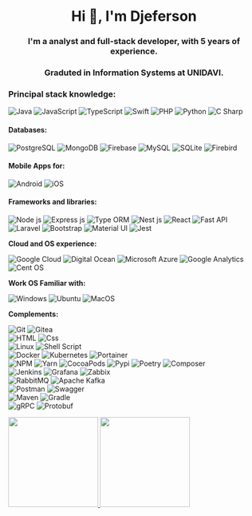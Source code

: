 <h1 align="center">Hi 👋, I'm Djeferson</h1>
<h3 align="center">I'm a analyst and full-stack developer, with 5 years of experience.</h3>
<h3 align="center">Graduted in Information Systems at UNIDAVI.</h3>

### **Principal stack knowledge:**
<p>
    <img alt="Java" src="https://img.shields.io/badge/Java-ED8B00?logo=openjdk&logoColor=white&style=flat" />
    <img alt="JavaScript" src="https://img.shields.io/badge/JavaScript-F7DF1E?logo=javascript&logoColor=white&colo&style=flat" />
    <img alt="TypeScript" src="https://img.shields.io/badge/TypeScript-3178C6?logo=typescript&logoColor=white&style=flat" />
    <img alt="Swift" src="https://img.shields.io/badge/Swift-FA7343?logo=swift&logoColor=white&style=flat" />
    <img alt="PHP" src="https://img.shields.io/badge/PHP-777BB4?logo=php&logoColor=white&style=flat" />
    <img alt="Python" src="https://img.shields.io/badge/Python-3776AB?logo=python&logoColor=white&style=flat" />
    <img alt="C Sharp" src="https://img.shields.io/badge/C%23-239120?logo=c-sharp&logoColor=white&style=flat" />
</p>

#### **Databases:**
<p>
    <img alt="PostgreSQL" src="https://img.shields.io/badge/PostgreSQL-336791?logo=postgresql&logoColor=white&style=flat" />
    <img alt="MongoDB" src="https://img.shields.io/badge/MongoDB-47A248?logo=mongodb&logoColor=white&style=flat" />
    <img alt="Firebase" src="https://img.shields.io/badge/Firebase-E37400?logo=firebase&logoColor=white&style=flat">
    <img alt="MySQL" src="https://img.shields.io/badge/MySQL-00758f?logo=mysql&logoColor=white&style=flat" />
    <img alt="SQLite" src="https://img.shields.io/badge/SQLite-63b8e7?logo=sqlite&logoColor=white&style=flat" />
    <img alt="Firebird" src="https://img.shields.io/badge/Firebird-EE4609?style=flat" />
</p>

#### **Mobile Apps for**:
<p>
    <img alt="Android" src="https://img.shields.io/badge/Android-3DDC84?logo=android&logoColor=white&style=flat" />
    <img alt="iOS" src="https://img.shields.io/badge/iOS-000000?logo=ios&logoColor=white&style=flat" />
</p>

#### **Frameworks and libraries:**
<p>
    <img alt="Node js" src="https://img.shields.io/badge/Node.js-339933?logo=node.js&logoColor=white&style=flat" />
    <img alt="Express js" src="https://img.shields.io/badge/Express.js-404D59?logo=express&logoColor=white&style=fla" />
    <img alt="Type ORM" src="https://img.shields.io/badge/Type_ORM-323330?logo=typeorm&logoColor=white&style=flat" />
    <img alt="Nest js" src="https://img.shields.io/badge/nestjs-%23E0234E.svg?logo=nestjs&logoColor=white&style=flat" />
    <img alt="React" src="https://img.shields.io/badge/React-61DAFB?logo=react&logoColor=white&style=flat" />
    <img alt="Fast API" src="https://img.shields.io/badge/fastify-%23000000.svg?logo=fastify&logoColor=white&style=flat" />
    <img alt="Laravel" src="https://img.shields.io/badge/Laravel-FF2D20?logo=laravel&logoColor=white&style=flat" />
    <img alt="Bootstrap" src="https://img.shields.io/badge/Bootstrap-563D7C?logo=bootstrap&logoColor=white&style=flat" />
    <img alt="Material UI" src="https://img.shields.io/badge/Material--UI-0081CB?logo=mui&logoColor=white&style=flat" />
    <img alt="Jest" src="https://img.shields.io/badge/Jest-323330?logo=Jest&logoColor=white&style=flat" />
</p>

**Cloud and OS experience:**
<p>
    <img alt="Google Cloud" src="https://img.shields.io/badge/Google_Cloud-4285F4?logo=google-cloud&logoColor=white&style=flat" />
    <img alt="Digital Ocean" src="https://img.shields.io/badge/Digital Ocean-0080FF?logo=digitalocean&logoColor=white&style=flat" />
    <img alt="Microsoft Azure" src="https://img.shields.io/badge/Microsoft_Azure-0089D6?logo=microsoft-azure&logoColor=white&style=flat" />
    <img alt="Google Analytics" src="https://img.shields.io/badge/Google%20Analytics-E37400?logo=google%20analytics&logoColor=white&style=flat" />
    <img alt="Cent OS" src="https://img.shields.io/badge/Cent%20OS-262577?logo=CentOS&logoColor=white&style=flat" />
</p>

**Work OS Familiar with:**
<p>
    <img alt="Windows" src="https://img.shields.io/badge/Windows-0078D6?logo=windows&logoColor=white&style=flat" />
    <img alt="Ubuntu" src="https://img.shields.io/badge/Ubuntu-E95420?logo=ubuntu&logoColor=white&style=flat" />
    <img alt="MacOS" src="https://img.shields.io/badge/mac%20os-000000?logo=apple&logoColor=white&style=flat" />
</p>

**Complements:**
<p>
    <img alt="Git" src="https://img.shields.io/badge/GIT-E44C30?logo=git&logoColor=white&style=flat" />
    <img alt="Gitea" src="https://img.shields.io/badge/Gitea-34495E?logo=gitea&logoColor=5D9425&style=flat" />
    <br/>
    <img alt="HTML" src="https://img.shields.io/badge/HTML-E34F26?logo=html5&logoColor=white&style=flat" />
    <img alt="Css" src="https://img.shields.io/badge/CSS-1572B6?logo=css3&logoColor=white&style=flat" />
    <br/>
    <img alt="Linux" src="https://img.shields.io/badge/Linux-FCC624?logo=linux&logoColor=black&style=flat" />
    <img alt="Shell Script" src="https://img.shields.io/badge/Shell_Script-121011?logo=gnu-bash&logoColor=white&style=flat" />
    <br/>
    <img alt="Docker" src="https://img.shields.io/badge/Docker-2496ED?logo=docker&logoColor=white&style=flat">
    <img alt="Kubernetes" src="https://img.shields.io/badge/Kubernetes-%23326ce5.svg?logo=kubernetes&logoColor=white&style=flat" />
    <img alt="Portainer" src="https://img.shields.io/badge/Portainer-0BA5EC?logo=portainer&logoColor=white&style=flat" />
    <br/>
    <img alt="NPM" src="https://img.shields.io/badge/NPM-%23CB3837.svg?logo=npm&logoColor=white&style=flat" />
    <img alt="Yarn" src="https://img.shields.io/badge/Yarn-%232C8EBB.svg?logo=yarn&logoColor=white&style=flat" />
    <img alt="CocoaPods" src="https://img.shields.io/badge/CocoaPods-F22901?logo=cocoapods&logoColor=white&style=flat" />
    <img alt="Pypi" src="https://img.shields.io/badge/Pypi-3571A3?logo=pypi&logoColor=white&style=flat" />
    <img alt="Poetry" src="https://img.shields.io/badge/Poetry-0189DE?logo=poetry&logoColor=white&style=flat" />
    <img alt="Composer" src="https://img.shields.io/badge/Composer-9D7D54?logo=composer&logoColor=white&style=flat" />
    <br/>
    <img alt="Jenkins" src="https://img.shields.io/badge/Jenkins-D24939?logo=Jenkins&logoColor=white&style=flat" />
    <img alt="Grafana" src="https://img.shields.io/badge/Grafana-ED8933?logo=grafana&logoColor=white&style=flat" />
    <img alt="Zabbix" src="https://img.shields.io/badge/ZABBIX-d40000?style=flat">
    <br/>
    <img alt="RabbitMQ" src="https://img.shields.io/badge/RabbitMQ-%23FF6600?&logo=rabbitmq&logoColor=white&style=flat" />
    <img alt="Apache Kafka" src="https://img.shields.io/badge/Apache_Kafka-121011?&logo=apache-kafka&logoColor=white&style=flat">
    <br/>
    <img alt="Postman" src="https://img.shields.io/badge/Postman-FF6C37?logo=postman&logoColor=white&style=flat" />
    <img alt="Swagger" src="https://img.shields.io/badge/Swagger-85ea2d?logo=swagger&logoColor=white&style=flat">
    <br/>
    <img alt="Maven" src="https://img.shields.io/badge/Maven-F26304?logo=apache-maven&logoColor=white&style=flat" />
    <img alt="Gradle" src="https://img.shields.io/badge/Gradle-02303A?logo=Gradle&logoColor=white&style=flat" />
    <br/>
    <img alt="gRPC" src="https://img.shields.io/badge/gRPC-244b5a?logo=grpc&logoColor=white&style=flat" />
    <img alt="Protobuf" src="https://img.shields.io/badge/Protobuf-00abc5?logo=protobuf&logoColor=white&style=flat" />
</p>

<div>
  <a href="https://github.com/djefersonpreis">
  <img height="180em" src="https://github-readme-stats.vercel.app/api?username=djefersonpreis&show_icons=true&theme=dracula&include_all_commits=true&count_private=true"/>
  <img height="180em" src="https://github-readme-stats.vercel.app/api/top-langs/?username=djefersonpreis&layout=compact&langs_count=7&theme=dracula&count_private=true"/>
</div>
